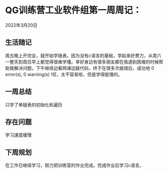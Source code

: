 # QG训练营工业软件组第一周周记：
2022年3月20日

## 生活随记

周五晚上开完会，就开始学链表。因为没有c语言的基础，学起来好费力，从周六一整天到周日早上都觉得很难学懂。幸好身边有很多朋友都在我遇到困难的时候帮助我解决问题。下午继续边看网课边敲代码，终于在很多次报错后，成功地 0 error(s), 0 warning(s) !哎，太不容易啦，但是学得挺慢的。

## 一周总结

只学了单链表的初始化和遍历

## 存在问题

学习速度缓慢

## 下周规划

在工作日继续学习，努力把训练营的作业完成。完成作业后学习c语言。